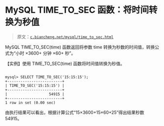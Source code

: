 # MySQL TIME_TO_SEC 函数：将时间转换为秒值

> 原文：[`c.biancheng.net/mysql/time_to_sec.html`](http://c.biancheng.net/mysql/time_to_sec.html)

MySQL TIME_TO_SEC(time) 函数返回将参数 time 转换为秒数的时间值，转换公式为“小时 ×3600+ 分钟 ×60+ 秒”。

【实例】使用 TIME_TO_SEC(time) 函数将时间值转换为秒值。

```

mysql> SELECT TIME_TO_SEC('15:15:15');
+-------------------------+
| TIME_TO_SEC('15:15:15') |
+-------------------------+
|                   54915 |
+-------------------------+
1 row in set (0.00 sec)
```

由执行结果可以看出，根据计算公式“15×3600+15×60+25”得出结果秒数 54915。